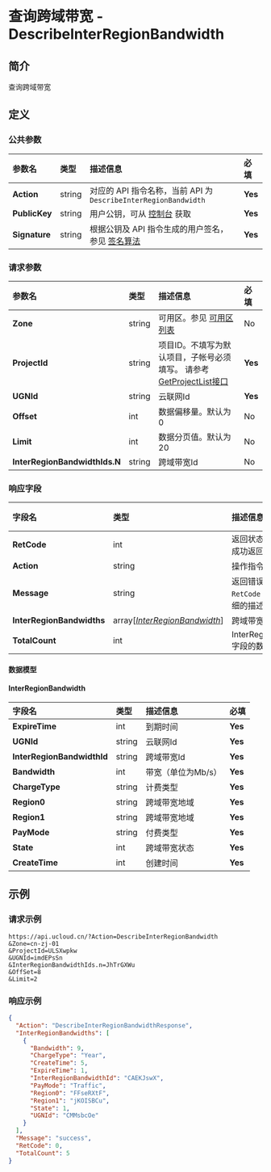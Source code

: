 # 查询跨域带宽 - DescribeInterRegionBandwidth

## 简介

查询跨域带宽









## 定义

### 公共参数

| 参数名 | 类型 | 描述信息 | 必填 |
|:---|:---|:---|:---|
| **Action**     | string  | 对应的 API 指令名称，当前 API 为 `DescribeInterRegionBandwidth`                        | **Yes** |
| **PublicKey**  | string  | 用户公钥，可从 [控制台](https://console.ucloud.cn/uapi/apikey) 获取                                             | **Yes** |
| **Signature**  | string  | 根据公钥及 API 指令生成的用户签名，参见 [签名算法](api/summary/signature.md)  | **Yes** |

### 请求参数

| 参数名 | 类型 | 描述信息 | 必填 |
|:---|:---|:---|:---|
| **Zone** | string | 可用区。参见 [可用区列表](https://docs.ucloud.cn/api/summary/regionlist) |No|
| **ProjectId** | string | 项目ID。不填写为默认项目，子帐号必须填写。 请参考[GetProjectList接口](https://docs.ucloud.cn/api/summary/get_project_list) |**Yes**|
| **UGNId** | string | 云联网Id |**Yes**|
| **Offset** | int | 数据偏移量。默认为0 |No|
| **Limit** | int | 数据分页值。默认为20 |No|
| **InterRegionBandwidthIds.N** | string | 跨域带宽Id |No|

### 响应字段

| 字段名 | 类型 | 描述信息 | 必填 |
|:---|:---|:---|:---|
| **RetCode** | int | 返回状态码，为 0 则为成功返回，非 0 为失败 |**Yes**|
| **Action** | string | 操作指令名称 |**Yes**|
| **Message** | string | 返回错误消息，当 `RetCode` 非 0 时提供详细的描述信息 |No|
| **InterRegionBandwidths** | array[[*InterRegionBandwidth*](#InterRegionBandwidth)] | 跨域带宽信息 |**Yes**|
| **TotalCount** | int | InterRegionBandwidths字段的数量 |No|

#### 数据模型


#### InterRegionBandwidth

| 字段名 | 类型 | 描述信息 | 必填 |
|:---|:---|:---|:---|
| **ExpireTime** | int | 到期时间 |**Yes**|
| **UGNId** | string | 云联网Id |**Yes**|
| **InterRegionBandwidthId** | string | 跨域带宽Id |**Yes**|
| **Bandwidth** | int | 带宽（单位为Mb/s） |**Yes**|
| **ChargeType** | string | 计费类型 |**Yes**|
| **Region0** | string | 跨域带宽地域 |**Yes**|
| **Region1** | string | 跨域带宽地域 |**Yes**|
| **PayMode** | string | 付费类型 |**Yes**|
| **State** | int | 跨域带宽状态 |**Yes**|
| **CreateTime** | int | 创建时间 |**Yes**|

## 示例

### 请求示例
    
```
https://api.ucloud.cn/?Action=DescribeInterRegionBandwidth
&Zone=cn-zj-01
&ProjectId=ULSXwpkw
&UGNId=imdEPsSn
&InterRegionBandwidthIds.n=JhTrGXWu
&OffSet=8
&Limit=2
```

### 响应示例
    
```json
{
  "Action": "DescribeInterRegionBandwidthResponse",
  "InterRegionBandwidths": [
    {
      "Bandwidth": 9,
      "ChargeType": "Year",
      "CreateTime": 5,
      "ExpireTime": 1,
      "InterRegionBandwidthId": "CAEKJswX",
      "PayMode": "Traffic",
      "Region0": "FFseRXtF",
      "Region1": "jKOISBCu",
      "State": 1,
      "UGNId": "CMMsbcOe"
    }
  ],
  "Message": "success",
  "RetCode": 0,
  "TotalCount": 5
}
```





